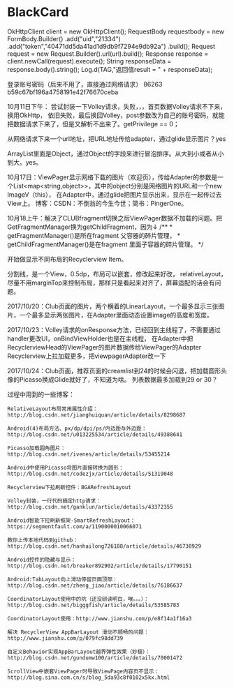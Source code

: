 # BlackCard


OkHttpClient client = new OkHttpClient();
RequestBody requestbody = new FormBody.Builder()
	.add("uid","21334")
        .add("token","40471dd5da41ad1d9db9f7294e9db92a")
        .build();
Request request = new Request.Builder().url(url).build();
Response response = client.newCall(request).execute();
String responseData = response.body().string();
Log.d(TAG,"返回值result = " + responseData);
        



登录账号密码（后来不用了，直接通过网络请求）
86263
b59c67bf196a4758191e42f76670ceba



10月11日下午：  尝试封装一下Volley请求，失败，，，首页数据Volley请求不下来，换用OkHttp，
		依旧失败，最后换回Volley，post参数改为自己的账号密码，就能把数据请求下来了，但是又解析不出来了。getPrivilege == 0；




从网络请求下来一个url地址，把URL地址传给adapter，通过glide显示图片？yes



ArrayList里面是Object，通过Object的字段来进行冒泡排序。从大到小或者从小到大。yes。


10月17日：ViewPager显示网络下载的图片（欢迎页），传给Adapter的参数是一个List<map<string,object>>，其中的object分别是网络图片的URL和一个new ImageV（this），
		在Adapter中，通过glide把图片显示出来，显示在一起传过去View上。
		博客：CSDN：不倒翁的今生今世；简书：PingerOne。



10月18上午：解决了CLUBfragment切换之后ViewPager数据不加载的问题。把GetFragmentManager换为getChildFragment，因为↓
	    						 	/**
	        	     					  *  getFragmentManager()是所在fragment 父容器的碎片管理，
		           					  *  getChildFragmentManager()是在fragment 里面子容器的碎片管理。
	           						  */

开始做显示不同布局的Recyclerview  Item。


分割线，是一个View，0.5dp，布局可以嵌套，修改起来好改，
relativeLayout，尽量不用marginTop来控制布局，那样只是看起来对齐了，屏幕适配的话会有问题。


2017/10/20：Club页面的图片，两个横着的LinearLayout，一个最多显示三张图片，一个最多显示两张图片，在Adapter里面动态设置image的高度和宽度。


2017/10/23：Volley请求的onResponse方法，已经回到主线程了，不需要通过handler更改UI，onBindViewHolder也是在主线程，
					在Adapter中把RecyclerviewHead的ViewPager的图片数据传给ViewPager的Adapter
	    Recyclerview上拉加载更多，把viewpagerAdapter改一下



2017/10/24：Club页面，推荐页面的creamlist到24的时候会闪退，把加载圆形头像的Picasso换成Glide就好了，不知道为啥。
		列表数据最多加载到29 or 30？
		
		


过程中用到的一些博客：
	
	RelativeLayout布局常用属性介绍：http://blog.csdn.net/jianghuiquan/article/details/8298687

	Android(4)布局方法、px/dp/dpi/ps/内边距与外边距：http://blog.csdn.net/u013225534/article/details/49388641
	
	Picasso加载圆角图片：    http://blog.csdn.net/ivenes/article/details/53455214

	Android中使用Picasso将图片直接转换为圆形：http://blog.csdn.net/codezjx/article/details/51319048

	Recyclerview下拉刷新控件：BGARefreshLayout

	Volley封装，一行代码搞定http请求：http://blog.csdn.net/ganklun/article/details/43372355

	Android智能下拉刷新框架-SmartRefreshLayout：https://segmentfault.com/a/1190000010066071

	教你上传本地代码到github：http://blog.csdn.net/hanhailong726188/article/details/46738929

	Android控件的隐藏与显示：http://blog.csdn.net/breaker892902/article/details/17790151

	Android:TabLayout向上滑动停留页面顶部：http://blog.csdn.net/zheng_jiao/article/details/76186637

	CoordinatorLayout使用中的坑（还没研读明白，唉。。。）：http://blog.csdn.net/bigggfish/article/details/53585783

	CoordinatorLayout使用：http://www.jianshu.com/p/e8f14a1f16a3

	解决 RecyclerView AppBarLayout 滑动不顺畅的问题：http://www.jianshu.com/p/079fc98dd739

	自定义Behavior实现AppBarLayout越界弹性效果（妙极）：http://blog.csdn.net/gundumw100/article/details/70001472

	ScrollView中嵌套ViewPager时导致ViewPage内容页不显示：http://blog.sina.com.cn/s/blog_5da93c8f0102x5kx.html

